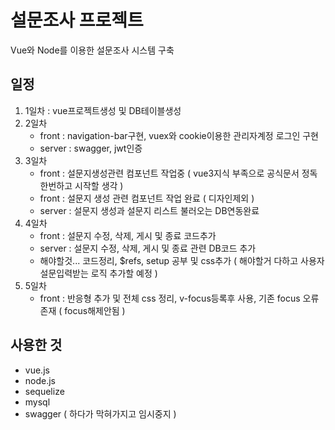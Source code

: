 # 설문조사 프로젝트
Vue와 Node를 이용한 설문조사 시스템 구축

## 일정
1. 1일차 : vue프로젝트생성 및 DB테이블생성
2. 2일차
	+ front : navigation-bar구현,  vuex와 cookie이용한 관리자계정 로그인 구현
	+ server : swagger, jwt인증
3. 3일차
	+ front : 설문지생성관련 컴포넌트 작업중 ( vue3지식 부족으로 공식문서 정독한번하고 시작할 생각 )
	+ front : 설문지 생성 관련 컴포넌트 작업 완료 ( 디자인제외 )
	+ server : 설문지 생성과 설문지 리스트 불러오는 DB연동완료
4. 4일차
	+ front : 설문지 수정, 삭제, 게시 및 종료 코드추가
	+ server : 설문지 수정, 삭제, 게시 및 종료 관련 DB코드 추가
	+ 해야할것... 코드정리, $refs, setup 공부 및 css추가 ( 해야할거 다하고 사용자 설문입력받는 로직 추가할 예정 )
5. 5일차
	+ front : 반응형 추가 및 전체 css 정리, v-focus등록후 사용, 기존 focus 오류존재 ( focus해제안됨 )

## 사용한 것
+ vue.js
+ node.js
+ sequelize
+ mysql
+ swagger ( 하다가 막혀가지고 임시중지 )